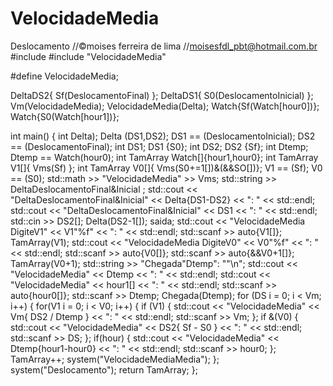 # VelocidadeMedia
Deslocamento
//©moises ferreira de lima
//moisesfdl_pbt@hotmail.com.br
#include <iostream>
#include "VelocidadeMedia"

#define VelocidadeMedia;

DeltaDS2{ Sf(DeslocamentoFinal) };
DeltaDS1{ S0(DeslocamentoInicial) };
Vm(VelocidadeMedia);
VelocidadeMedia(Delta);
Watch{Sf(Watch[hour0])};
Watch{S0(Watch[hour1])};

int main()
{
	int Delta);
	Delta (DS1,DS2);
	DS1 == (DeslocamentoInicial);
	DS2 == (DeslocamentoFinal);
	int DS1;
	DS1 {S0};
	int DS2;
	DS2 {Sf};
	int Dtemp;
	Dtemp == Watch(hour0);
	int TamArray Watch[]{hour1,hour0};
	int TamArray V1[]{ Vms(Sf) };
	int TamArray V0[]{ Vms(S0+=1[])&(&&SO[])};
	V1 == (Sf);
	V0 == (S0);
	std::math >> "VelocidadeMedia" >> Vms;
	std::string >> DeltaDeslocamentoFinal&Inicial ;
	std::cout << "DeltaDeslocamentoFinal&Inicial" << Delta{DS1-DS2} << ": " << std::endl;
	std::cout << "DeltaDeslocamentoFinal&Inicial" << DS1 << ": " << std::endl;
	std::cin >> DS2[];
	Delta(DS2-1[]);
	saida;
	std::cout << "VelocidadeMedia DigiteV1" << V1"%f" << ": " << std::endl;
	std::scanf >> auto{V1[]};
	TamArray(V1);
	std::cout << "VelocidadeMedia DigiteV0" << V0"%f" << ": " << std::endl;
	std::scanf >> auto{V0[]};
	std::scanf >> auto{&&V0+1[]};
	TamArray(V0+1);
	std::string >> "Chegada"Dtemp": ""\n";
	std::cout << "VelocidadeMedia" << Dtemp << ": " << std::endl;
	std::cout << "VelocidadeMedia" << hour1[] << ": " << std::endl;
	std::scanf >> auto{hour0[]};
	std::scanf >> Dtemp;
	Chegada(Dtemp);
	for (DS i = 0; i < Vm; i++)
	{
		for(V1 i = 0; i < V0; i++)
		{
		if (V1)
		{
		std::cout << "VelocidadeMedia" << Vm{ DS2 / Dtemp } << ": " << std::endl;
		std::scanf >> Vm;
		};
		if &(V0)
		{
		std::cout << "VelocidadeMedia" << DS2{ Sf - S0 } << ": " << std::endl;
		std::scanf >> DS;
		};
		if(hour)
		{
		std::cout << "VelocidadeMedia" << Dtemp{hour1-hour0} << ": " << std::endl;
		std::scanf >> hour0;
		};
		TamArray++;
		system("VelocidadeMediaMedia");
	};
	system("Deslocamento");
	return TamArray;
};
